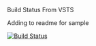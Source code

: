 Build Status From VSTS

Adding to readme for sample

[![Build Status](https://apekshaprojects.visualstudio.com/_apis/public/build/definitions/b4d3f54a-e26c-4ce3-9cdf-bbadb6b28f91/1/badge)](https://apekshaprojects.visualstudio.com/MyFirstProject/_build/index?context=mine&path=%5C&definitionId=1&_a=completed)
